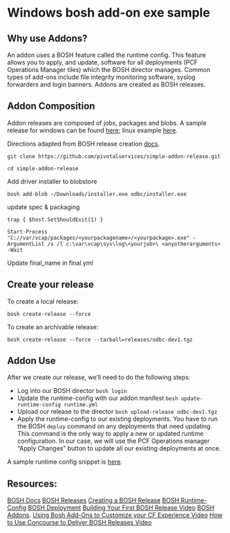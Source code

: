 # Windows bosh add-on exe sample
## Why use Addons?
An addon uses a BOSH feature called the runtime config.  This feature allows you to apply, and update, software for all deployments (PCF Operations Manager tiles) which the BOSH director manages.  Common types of add-ons include file integrity monitoring software, syslog forwarders and login banners.  Addons are created as BOSH releases.  
## Addon Composition
Addon releases are composed of jobs, packages and blobs.  A sample release for windows can be found [here](https://github.com/pivotalservices/simple-addon-release); linux example [here]().

Directions adapted from BOSH release creation [docs](http://bosh.io/docs/create-release.html#update-pkging-specs).

```git clone https://github.com/pivotalservices/simple-addon-release.git```


```cd simple-addon-release```

Add driver installer to blobstore

```bosh add-blob ~/Downloads/installer.exe odbc/installer.exe```

update spec & packaging

```$ErrorActionPreference = "Stop";
trap { $host.SetShouldExit(1) }

Start-Process "C://var/vcap/packages/<yourpackagename>/<yourpackage>.exe" -ArgumentList /s /l c:\var\vcap\sys\log\<yourjob>\ <anyotherarguments> -Wait
```

Update final_name in final.yml

## Create your release

To create a local release:

```bosh create-release --force```

To create an archivable release:

```bosh create-release --force --tarball=releases/odbc-dev1.tgz```

## Addon Use
After we create our release, we’ll need to do the following steps:

- Log into our BOSH director
```bosh login```
- Update the runtime-config with our addon manifest
```bosh update-runtime-config runtime.yml```
- Upload our release to the director
```bosh upload-release odbc-dev1.tgz```
- Apply the runtime-config to our existing deployments.  You have to run the BOSH `deploy` command on any deployments that need updating.  This command is the only way to apply a new or updated runtime configuration.  In our case, we will use the PCF Operations manager “Apply Changes” button to update all our existing deployments at once.


A sample runtime config snippet is [here](./runtime.yml.example).

## Resources:
[BOSH Docs](http://bosh.io/)
[BOSH Releases](http://bosh.io/docs/release.html)
[Creating a BOSH Release](http://bosh.io/docs/create-release.html)
[BOSH Runtime-Config](http://bosh.io/docs/runtime-config.html)
[BOSH Deployment](http://bosh.io/docs/basic-workflow.html)
[Building Your First BOSH Release Video](https://youtu.be/l91q00Vu2h8)
[BOSH Addons](https://bosh.io/docs/runtime-config.html#addons).
[Using Bosh Add-Ons to Customize your CF Experience Video](https://www.youtube.com/watch?v=dmUSqX0ELGc)
[How to Use Concourse to Deliver BOSH Releases Video](https://youtu.be/tyJPSJ5k0ek)
